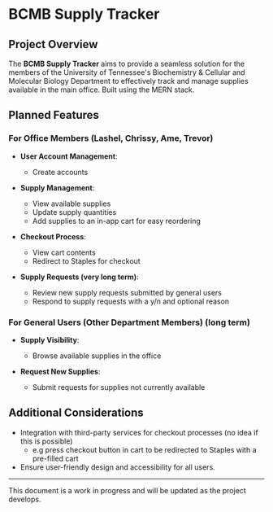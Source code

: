 # BCMB Supply Tracker

## Project Overview

The **BCMB Supply Tracker** aims to provide a seamless solution for the members of the University of Tennessee's Biochemistry & Cellular and Molecular Biology Department to effectively track and manage supplies available in the main office. Built using the MERN stack.

## Planned Features

### For Office Members (Lashel, Chrissy, Ame, Trevor)

- **User Account Management**: 
  - Create accounts

- **Supply Management**:
  - View available supplies
  - Update supply quantities
  - Add supplies to an in-app cart for easy reordering 

- **Checkout Process**:
  - View cart contents
  - Redirect to Staples for checkout

- **Supply Requests (very long term)**:
  - Review new supply requests submitted by general users
  - Respond to supply requests with a y/n and optional reason

### For General Users (Other Department Members) (long term) 

- **Supply Visibility**:
  - Browse available supplies in the office

- **Request New Supplies**:
  - Submit requests for supplies not currently available

## Additional Considerations

- Integration with third-party services for checkout processes (no idea if this is possible)
  - e.g press checkout button in cart to be redirected to Staples with a pre-filled cart 
- Ensure user-friendly design and accessibility for all users.

---

This document is a work in progress and will be updated as the project develops.
